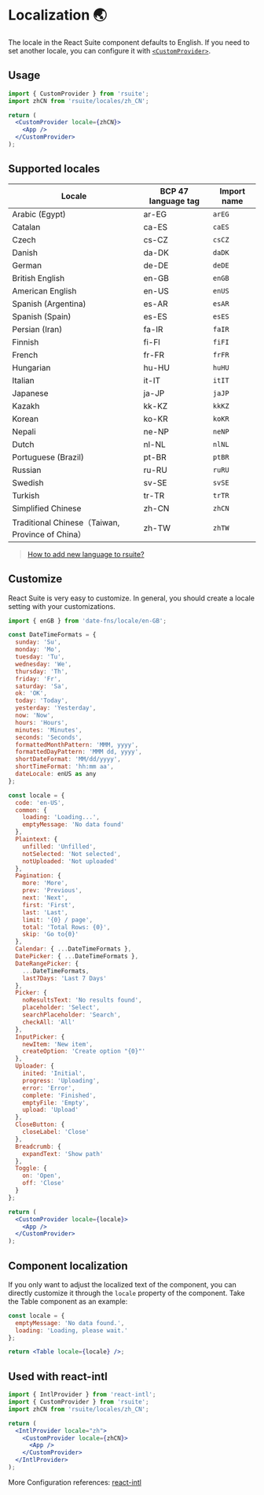 # Localization 🌏

The locale in the React Suite component defaults to English. If you need to set another locale, you can configure it with [`<CustomProvider>`](/components/custom-provider/).

## Usage

```jsx
import { CustomProvider } from 'rsuite';
import zhCN from 'rsuite/locales/zh_CN';

return (
  <CustomProvider locale={zhCN}>
    <App />
  </CustomProvider>
);
```

<!--{include:`example.md`}-->

## Supported locales

| Locale                                           | BCP 47 language tag | Import name |
| ------------------------------------------------ | ------------------- | ----------- |
| Arabic (Egypt)                                   | ar-EG               | `arEG`      |
| Catalan                                          | ca-ES               | `caES`      |
| Czech                                            | cs-CZ               | `csCZ`      |
| Danish                                           | da-DK               | `daDK`      |
| German                                           | de-DE               | `deDE`      |
| British English                                  | en-GB               | `enGB`      |
| American English                                 | en-US               | `enUS`      |
| Spanish (Argentina)                              | es-AR               | `esAR`      |
| Spanish (Spain)                                  | es-ES               | `esES`      |
| Persian (Iran)                                   | fa-IR               | `faIR`      |
| Finnish                                          | fi-FI               | `fiFI`      |
| French                                           | fr-FR               | `frFR`      |
| Hungarian                                        | hu-HU               | `huHU`      |
| Italian                                          | it-IT               | `itIT`      |
| Japanese                                         | ja-JP               | `jaJP`      |
| Kazakh                                           | kk-KZ               | `kkKZ`      |
| Korean                                           | ko-KR               | `koKR`      |
| Nepali                                           | ne-NP               | `neNP`      |
| Dutch                                            | nl-NL               | `nlNL`      |
| Portuguese (Brazil)                              | pt-BR               | `ptBR`      |
| Russian                                          | ru-RU               | `ruRU`      |
| Swedish                                          | sv-SE               | `svSE`      |
| Turkish                                          | tr-TR               | `trTR`      |
| Simplified Chinese                               | zh-CN               | `zhCN`      |
| Traditional Chinese（Taiwan, Province of China） | zh-TW               | `zhTW`      |

> [How to add new language to rsuite?](https://github.com/rsuite/rsuite/discussions/2927)

## Customize

React Suite is very easy to customize. In general, you should create a locale setting with your customizations.

```jsx
import { enGB } from 'date-fns/locale/en-GB';

const DateTimeFormats = {
  sunday: 'Su',
  monday: 'Mo',
  tuesday: 'Tu',
  wednesday: 'We',
  thursday: 'Th',
  friday: 'Fr',
  saturday: 'Sa',
  ok: 'OK',
  today: 'Today',
  yesterday: 'Yesterday',
  now: 'Now',
  hours: 'Hours',
  minutes: 'Minutes',
  seconds: 'Seconds',
  formattedMonthPattern: 'MMM, yyyy',
  formattedDayPattern: 'MMM dd, yyyy',
  shortDateFormat: 'MM/dd/yyyy',
  shortTimeFormat: 'hh:mm aa',
  dateLocale: enUS as any
};

const locale = {
  code: 'en-US',
  common: {
    loading: 'Loading...',
    emptyMessage: 'No data found'
  },
  Plaintext: {
    unfilled: 'Unfilled',
    notSelected: 'Not selected',
    notUploaded: 'Not uploaded'
  },
  Pagination: {
    more: 'More',
    prev: 'Previous',
    next: 'Next',
    first: 'First',
    last: 'Last',
    limit: '{0} / page',
    total: 'Total Rows: {0}',
    skip: 'Go to{0}'
  },
  Calendar: { ...DateTimeFormats },
  DatePicker: { ...DateTimeFormats },
  DateRangePicker: {
    ...DateTimeFormats,
    last7Days: 'Last 7 Days'
  },
  Picker: {
    noResultsText: 'No results found',
    placeholder: 'Select',
    searchPlaceholder: 'Search',
    checkAll: 'All'
  },
  InputPicker: {
    newItem: 'New item',
    createOption: 'Create option "{0}"'
  },
  Uploader: {
    inited: 'Initial',
    progress: 'Uploading',
    error: 'Error',
    complete: 'Finished',
    emptyFile: 'Empty',
    upload: 'Upload'
  },
  CloseButton: {
    closeLabel: 'Close'
  },
  Breadcrumb: {
    expandText: 'Show path'
  },
  Toggle: {
    on: 'Open',
    off: 'Close'
  }
};

return (
  <CustomProvider locale={locale}>
    <App />
  </CustomProvider>
);
```

## Component localization

If you only want to adjust the localized text of the component, you can directly customize it through the `locale` property of the component. Take the Table component as an example:

```jsx
const locale = {
  emptyMessage: 'No data found.',
  loading: 'Loading, please wait.'
};

return <Table locale={locale} />;
```

<!--{include:(guide/i18n/fragments/locales.md)}-->

## Used with react-intl

```jsx
import { IntlProvider } from 'react-intl';
import { CustomProvider } from 'rsuite';
import zhCN from 'rsuite/locales/zh_CN';

return (
  <IntlProvider locale="zh">
    <CustomProvider locale={zhCN}>
      <App />
    </CustomProvider>
  </IntlProvider>
);
```

More Configuration references: [react-intl](https://github.com/yahoo/react-intl)
